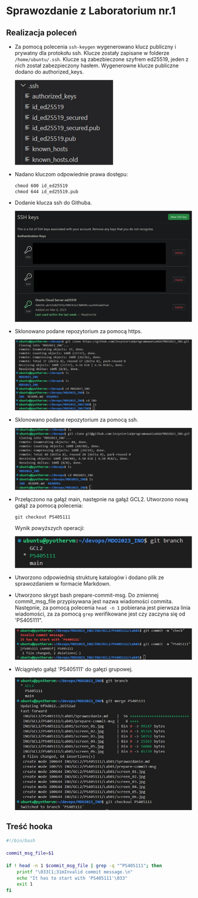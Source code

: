 <h1>Sprawozdanie z Laboratorium nr.1</h1>

<h2>Realizacja poleceń</h2>

* Za pomocą polecenia `ssh-keygen` wygenerowano klucz publiczny i prywatny dla protokołu ssh. Klucze zostały zapisane w folderze `/home/ubuntu/.ssh`. Klucze są zabezbieczone szyfrem ed25519, jeden z nich został zabezpieczony hasłem. Wygenerowne klucze publiczne dodano do authorized_keys. 

    ![alt text](screen_04.jpg)


* Nadano kluczom odpowiednie prawa dostępu: 
    ```
    chmod 600 id_ed25519
    chmod 644 id_ed25519.pub
    ```

* Dodanie klucza ssh do Githuba.

    ![alt text](screen_03.jpg)

* Sklonowano podane repozytorium za pomocą https. 

    ![alt text](screen_01.jpg)

* Sklonowano podane repozytorium za pomocą ssh.

    ![alt text](screen_02.jpg)

* Przełączono na gałąź main, następnie na gałąź GCL2. Utworzono nową gałąź za pomocą polecenia: 
    ```
    git checkout PS405111
    ```
    Wynik powyższych operacji:

    ![alt text](screen_05.jpg)

* Utworzono odpowiednią strukturę katalogów i dodano plik ze sprawozdaniem w formacie Markdown. 

* Utworzono skrypt bash prepare-commit-msg. Do zmiennej commit_msg_file przypisywana jest nazwa wiadomości commita. Następnie, za pomocą polecenia `head -n 1` pobierana jest pierwsza linia wiadomości, za za pomocą `grep` werifikowane jest czy zaczyna się od 'PS405111". 

    ![alt text](screen_06.jpg)

* Wciągnięto gałąź 'PS405111' do gałęzi grupowej.

    ![alt text](screen_07.jpg)


<h2>Treść hooka</h2>

```bash
#!/bin/bash

commit_msg_file=$1

if ! head -n 1 $commit_msg_file | grep -q "^PS405111"; then
    printf "\033[1;31mInvalid commit message.\n"
    echo "It has to start with 'PS405111'\033"
    exit 1
fi

```
